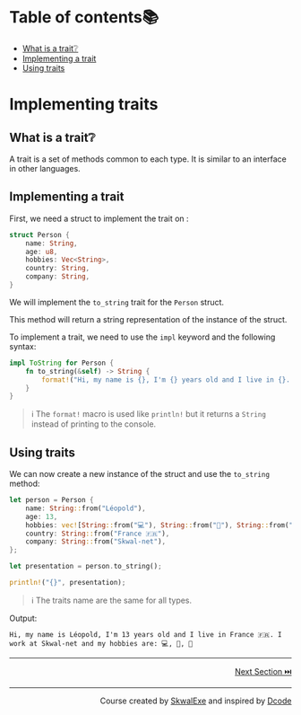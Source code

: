 # Table of contents📚
- [What is a trait❔](#what-is-a-trait)
- [Implementing a trait](#implementing-a-trait)
- [Using traits](#using-traits)

# Implementing traits
## What is a trait❔
A trait is a set of methods common to each type. 
It is similar to an interface in other languages.
## Implementing a trait
First, we need a struct to implement the trait on :
```rust
struct Person {
    name: String,
    age: u8,
    hobbies: Vec<String>,
    country: String,
    company: String,
}
```
We will implement the `to_string` trait for the `Person` struct.

This method will return a string representation of the instance of the struct.

To implement a trait, we need to use the `impl` keyword and the following syntax:
```rust
impl ToString for Person {
    fn to_string(&self) -> String {
        format!("Hi, my name is {}, I'm {} years old and I live in {}. I work at {} and my hobbies are: {}", self.name, self.age, self.country, self.company , self.hobbies.join(", "))
    }
}
```
> ℹ️ The `format!` macro is used like `println!` but it returns a `String` instead of printing to the console.

## Using traits
We can now create a new instance of the struct and use the `to_string` method:
```rust
let person = Person {
    name: String::from("Léopold"),
    age: 13,
    hobbies: vec![String::from("💻"), String::from("🛌"), String::from("🍔")],
    country: String::from("France 🇫🇷"),
    company: String::from("Skwal-net"),
};

let presentation = person.to_string();

println!("{}", presentation);
```
> ℹ️ The traits name are the same for all types.

Output:
```
Hi, my name is Léopold, I'm 13 years old and I live in France 🇫🇷. I work at Skwal-net and my hobbies are: 💻, 🛌, 🍔
```





---

<p align="right"><a href="https://github.com/SkwalExe/learn-rust/tree/main/course/vectors">Next Section ⏭️</a></p>


---

<p align="right">Course created by <a href="https://github.com/SkwalExe/" target="_blank">SkwalExe</a> and inspired by <a href="https://www.youtube.com/watch?v=vOMJlQ5B-M0&list=PLVvjrrRCBy2JSHf9tGxGKJ-bYAN_uDCUL" target="_blank">Dcode</a></p>